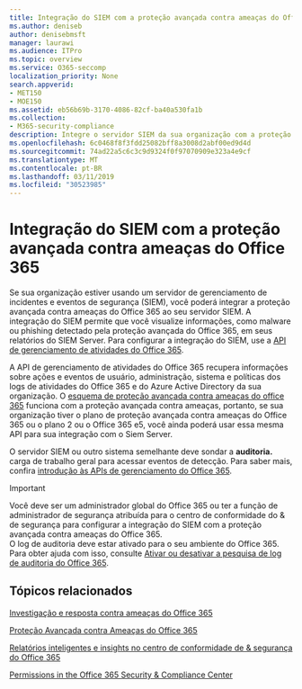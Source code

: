 ```yaml
---
title: Integração do SIEM com a proteção avançada contra ameaças do Office 365
ms.author: deniseb
author: denisebmsft
manager: laurawi
ms.audience: ITPro
ms.topic: overview
ms.service: O365-seccomp
localization_priority: None
search.appverid:
- MET150
- MOE150
ms.assetid: eb56b69b-3170-4086-82cf-ba40a530fa1b
ms.collection:
- M365-security-compliance
description: Integre o servidor SIEM da sua organização com a proteção avançada contra ameaças do Office 365 e eventos de ameaça relacionados na API de gerenciamento de atividades do Office 365.
ms.openlocfilehash: 6c0468f8f3fdd25082bff8a3008d2abf00ed9d4d
ms.sourcegitcommit: 74ad22a5c6c3c9d9324f0f97070909e323a4e9cf
ms.translationtype: MT
ms.contentlocale: pt-BR
ms.lasthandoff: 03/11/2019
ms.locfileid: "30523985"
---
```

# <a name="siem-integration-with-office-365-advanced-threat-protection"></a>Integração do SIEM com a proteção avançada contra ameaças do Office 365

Se sua organização estiver usando um servidor de gerenciamento de incidentes e eventos de segurança (SIEM), você poderá integrar a proteção avançada contra ameaças do Office 365 ao seu servidor SIEM. A integração do SIEM permite que você visualize informações, como malware ou phishing detectado pela proteção avançada do Office 365, em seus relatórios do SIEM Server. Para configurar a integração do SIEM, use a [API de gerenciamento de atividades do Office 365](https://docs.microsoft.com/office/office-365-management-api/office-365-management-activity-api-reference). 

A API de gerenciamento de atividades do Office 365 recupera informações sobre ações e eventos de usuário, administração, sistema e políticas dos logs de atividades do Office 365 e do Azure Active Directory da sua organização. O [esquema de proteção avançada contra ameaças do office 365](https://docs.microsoft.com/office/office-365-management-api/office-365-management-activity-api-schema#office-365-advanced-threat-protection-and-threat-intelligence-schema) funciona com a proteção avançada contra ameaças, portanto, se sua organização tiver o plano de proteção avançada contra ameaças do Office 365 ou o plano 2 ou o Office 365 e5, você ainda poderá usar essa mesma API para sua integração com o Siem Server. 

O servidor SIEM ou outro sistema semelhante deve sondar a **auditoria.** carga de trabalho geral para acessar eventos de detecção. Para saber mais, confira [introdução às APIs de gerenciamento do Office 365](https://docs.microsoft.com/office/office-365-management-api/get-started-with-office-365-management-apis). 

> [!IMPORTANT]
> Você deve ser um administrador global do Office 365 ou ter a função de administrador de segurança atribuída para o centro de conformidade do & de segurança para configurar a integração do SIEM com a proteção avançada contra ameaças do Office 365.<br/>O log de auditoria deve estar ativado para o seu ambiente do Office 365. Para obter ajuda com isso, consulte [Ativar ou desativar a pesquisa de log de auditoria do Office 365](turn-audit-log-search-on-or-off.md).

## <a name="related-topics"></a>Tópicos relacionados

[Investigação e resposta contra ameaças do Office 365](office-365-ti.md)

[Proteção Avançada contra Ameaças do Office 365](office-365-atp.md)

[Relatórios inteligentes e insights no centro de conformidade de &amp; segurança do Office 365](reports-and-insights-in-security-and-compliance.md)
  
[Permissions in the Office 365 Security &amp; Compliance Center](permissions-in-the-security-and-compliance-center.md)
  